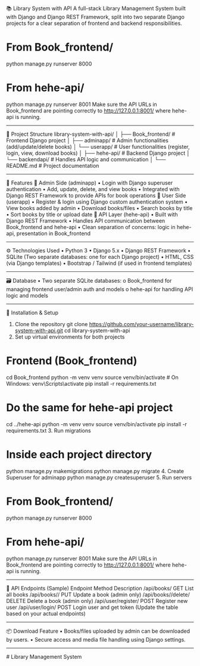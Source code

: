📚 Library System with API
A full-stack Library Management System built with Django and Django REST Framework, split into two separate Django projects for a clear separation of frontend and backend responsibilities.

# From Book_frontend/
python manage.py runserver 8000

# From hehe-api/
python manage.py runserver 8001
Make sure the API URLs in Book_frontend are pointing correctly to http://127.0.0.1:8001/ where hehe-api is running.
________________________________________
📁 Project Structure
library-system-with-api/
│
├── Book_frontend/            # Frontend Django project
│   ├── adminapp/             # Admin functionalities (add/update/delete books)
│   └── userapp/              # User functionalities (register, login, view, download books)
│
├── hehe-api/                 # Backend Django project
│   └── backendapi/           # Handles API logic and communication
│
└── README.md                 # Project documentation
________________________________________
🚀 Features
🔐 Admin Side (adminapp)
•	Login with Django superuser authentication
•	Add, update, delete, and view books
•	Integrated with Django REST Framework to provide APIs for book operations
👤 User Side (userapp)
•	Register & login using Django custom authentication system
•	View books added by admin
•	Download books/files
•	Search books by title
•	Sort books by title or upload date
🔗 API Layer (hehe-api)
•	Built with Django REST Framework
•	Handles API communication between Book_frontend and hehe-api
•	Clean separation of concerns: logic in hehe-api, presentation in Book_frontend
________________________________________
⚙️ Technologies Used
•	Python 3
•	Django 5.x
•	Django REST Framework
•	SQLite (Two separate databases: one for each Django project)
•	HTML, CSS (via Django templates)
•	Bootstrap / Tailwind (if used in frontend templates)
________________________________________
🗃️ Database
•	Two separate SQLite databases:
o	Book_frontend for managing frontend user/admin auth and models
o	hehe-api for handling API logic and models
________________________________________
🔧 Installation & Setup
1. Clone the repository
git clone https://github.com/your-username/library-system-with-api.git
cd library-system-with-api
2. Set up virtual environments for both projects
# Frontend (Book_frontend)
cd Book_frontend
python -m venv venv
source venv/bin/activate   # On Windows: venv\Scripts\activate
pip install -r requirements.txt

# Do the same for hehe-api project
cd ../hehe-api
python -m venv venv
source venv/bin/activate
pip install -r requirements.txt
3. Run migrations
# Inside each project directory
python manage.py makemigrations
python manage.py migrate
4. Create Superuser for adminapp
python manage.py createsuperuser
5. Run servers
# From Book_frontend/
python manage.py runserver 8000

# From hehe-api/
python manage.py runserver 8001
Make sure the API URLs in Book_frontend are pointing correctly to http://127.0.0.1:8001/ where hehe-api is running.
________________________________________
🧪 API Endpoints (Sample)
Endpoint	Method	Description
/api/books/	GET	List all books
/api/books/<id>/	PUT	Update a book (admin only)
/api/books/<id>/delete/	DELETE	Delete a book (admin only)
/api/user/register/	POST	Register new user
/api/user/login/	POST	Login user and get token
(Update the table based on your actual endpoints)
________________________________________
📦 Download Feature
•	Books/files uploaded by admin can be downloaded by users.
•	Secure access and media file handling using Django settings.
________________________________________

﻿# Library Management System

